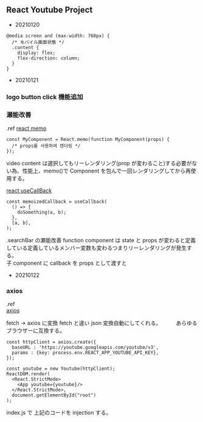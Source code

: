 ## React Youtube Project

- 20210120

```
@media screen and (max-width: 768px) {
  /* モバイル画面状態 */
  .content {
    display: flex;
    flex-direction: column;
  }
}
```

- 20210121

### logo button click 機能追加

### 瀬能改善

.ref
[react memo](https://ko.reactjs.org/docs/react-api.html#reactmemo)

```
const MyComponent = React.memo(function MyComponent(props) {
  /* props를 사용하여 렌더링 */
});
```

video content は選択してもリーレンダリング(prop が変わること)する必要がない為、性能上、memo()で Component を包んで一回レンダリングしてから再使用する。

[react useCallBack](https://ko.reactjs.org/docs/hooks-reference.html#usecallback)

```
const memoizedCallback = useCallback(
  () => {
    doSomething(a, b);
  },
  [a, b],
);
```

.searchBar の瀬能改善
function component は state と props が変わると定義している定義しているメンバー変数も変わるつまりリーレンダリングが発生する。  
子 component に callback を props として渡すと

- 20210122

### axios

.ref  
[axios](https://xn--xy1bk56a.run/axios/)

fetch -> axios に変換
fetch と違い json 変換自動にしてくれる。　　　
あらゆるブラウザーに互換する。

```
const httpClient = axios.create({
  baseURL : 'https://youtube.googleapis.com/youtube/v3',
  params : {key: process.env.REACT_APP_YOUTUBE_API_KEY},
});

const youtube = new Youtube(httpClient);
ReactDOM.render(
  <React.StrictMode>
    <App youtube={youtube}/>
  </React.StrictMode>,
  document.getElementById("root")
);
```

index.js で
上記のコードを injection する。
